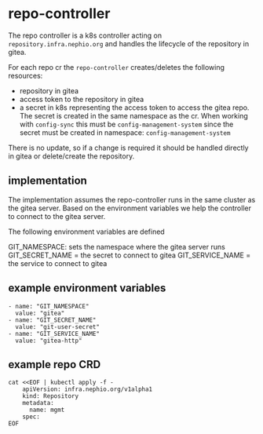 # repo-controller

The repo controller is a k8s controller acting on `repository.infra.nephio.org` and handles the lifecycle of the repository in gitea.

For each repo cr the `repo-controller` creates/deletes the following resources:
- repository in gitea
- access token to the repository in gitea
- a secret in k8s representing the access token to access the gitea repo. The secret is created in the same namespace as the cr. When working with `config-sync` this must be `config-management-system` since the secret must be created in namespace: `config-management-system`

There is no update, so if a change is required it should be handled directly in gitea or delete/create the repository.

## implementation

The implementation assumes the repo-controller runs in the same cluster as the gitea server. Based on the environment variables we help the controller to connect to the gitea server.

The following environment variables are defined

GIT_NAMESPACE: sets the namespace where the gitea server runs
GIT_SECRET_NAME = the secret to connect to gitea
GIT_SERVICE_NAME = the service to connect to gitea


## example environment variables

```
- name: "GIT_NAMESPACE"
  value: "gitea"
- name: "GIT_SECRET_NAME"
  value: "git-user-secret"
- name: "GIT_SERVICE_NAME"
  value: "gitea-http"
```

## example repo CRD

```
cat <<EOF | kubectl apply -f - 
    apiVersion: infra.nephio.org/v1alpha1
    kind: Repository
    metadata:
      name: mgmt
    spec:
EOF
```